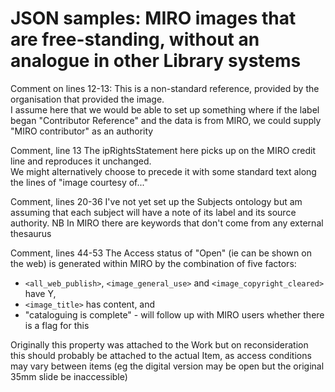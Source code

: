 
# JSON samples: MIRO images that are free-standing, without an analogue in other Library systems

Comment on lines 12-13: 
This is a non-standard reference, provided by the organisation that provided the image.  
I assume here that we would be able to set up something where if the label began "Contributor Reference" and the data is from MIRO, we could supply
"MIRO contributor" as an authority

Comment, line 13
The ipRightsStatement here picks up on the MIRO credit line and reproduces it unchanged.  
We might alternatively choose to precede it with some standard text along the lines of "image courtesy of..." 

Comment, lines 20-36
I've not yet set up the Subjects ontology but am assuming that each subject will have a note of its label and its source authority.  NB In MIRO there are keywords that don't come from any external thesaurus


Comment, lines 44-53
The Access status of "Open" (ie can be shown on the web) is generated within MIRO by the combination of five factors: 

* `<all_web_publish>`, `<image_general_use>` and `<image_copyright_cleared>` have Y, 
* `<image_title>` has content, and 
* "cataloguing is complete" - will follow up with MIRO users whether there is a flag for this

Originally this property was attached to the Work but on reconsideration this should probably be attached to the actual Item, as access conditions may vary between items (eg the digital version may be open but the original 35mm slide be inaccessible)
